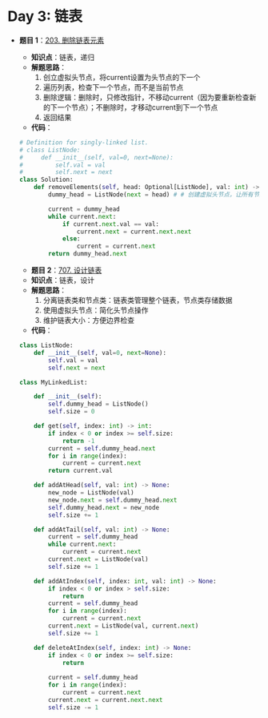 # Day 3: 链表
- **题目 1**：[203. 删除链表元素](https://leetcode.com/problems/remove-linked-list-elements/description/)
  - **知识点**：链表，递归
  - **解题思路**：
    1.  创立虚拟头节点，将current设置为头节点的下一个
    2.  遍历列表，检查下一个节点，而不是当前节点
    3.  删除逻辑：删除时，只修改指针，不移动current（因为要重新检查新的下一个节点）；不删除时，才移动current到下一个节点
    4.  返回结果
  - **代码**：
  ```python
  # Definition for singly-linked list.
  # class ListNode:
  #     def __init__(self, val=0, next=None):
  #         self.val = val
  #         self.next = next
  class Solution:
      def removeElements(self, head: Optional[ListNode], val: int) -> Optional[ListNode]:
          dummy_head = ListNode(next = head) # # 创建虚拟头节点，让所有节点都有"前驱"
  
          current = dummy_head
          while current.next: 
              if current.next.val == val:
                  current.next = current.next.next
              else:
                  current = current.next
          return dummy_head.next
  ```

  - **题目 2**：[707. 设计链表](https://leetcode.com/problems/design-linked-list/description/)
  - **知识点**：链表，设计
  - **解题思路**：
    1.  分离链表类和节点类：链表类管理整个链表，节点类存储数据
    2.  使用虚拟头节点：简化头节点操作
    3.  维护链表大小：方便边界检查
  - **代码**：
  ```python
  class ListNode:
      def __init__(self, val=0, next=None):
          self.val = val
          self.next = next
  
  class MyLinkedList:
  
      def __init__(self):
          self.dummy_head = ListNode()
          self.size = 0
  
      def get(self, index: int) -> int:
          if index < 0 or index >= self.size:
              return -1
          current = self.dummy_head.next
          for i in range(index):
              current = current.next
          return current.val
  
      def addAtHead(self, val: int) -> None:
          new_node = ListNode(val)
          new_node.next = self.dummy_head.next
          self.dummy_head.next = new_node
          self.size += 1
  
      def addAtTail(self, val: int) -> None:
          current = self.dummy_head
          while current.next:
              current = current.next
          current.next = ListNode(val)
          self.size += 1
  
      def addAtIndex(self, index: int, val: int) -> None:
          if index < 0 or index > self.size:
              return
          current = self.dummy_head
          for i in range(index):
              current = current.next
          current.next = ListNode(val, current.next)
          self.size += 1
  
      def deleteAtIndex(self, index: int) -> None:
          if index < 0 or index >= self.size:
              return
          
          current = self.dummy_head
          for i in range(index):
              current = current.next
          current.next = current.next.next
          self.size -= 1

  ```

